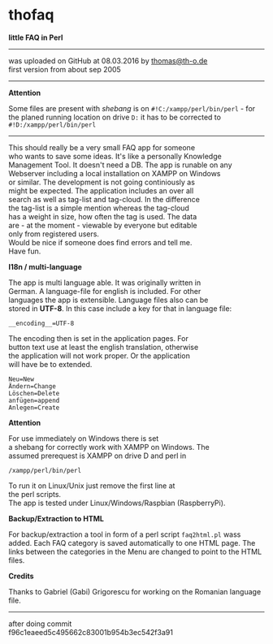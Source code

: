 # thofaq
**little FAQ in Perl**  

---  
  was uploaded on GitHub at 08.03.2016 by thomas@th-o.de  
  first version from about sep 2005

---
**Attention** 

Some files are present with _shebang_ is on `#!C:/xampp/perl/bin/perl` - for the planed running location on drive `D:` it has to be corrected to `#!D:/xampp/perl/bin/perl`  

---
  This should really be a very small FAQ app for someone  
who wants to save some ideas. It's like a personally Knowledge  
Management Tool. It doesn't need a DB. The app is runable on any  
Webserver including a local installation on XAMPP on Windows  
or similar. The development is not going continiously as  
might be expected. The application includes an over all  
search as well as tag-list and tag-cloud. In the difference  
the tag-list is a simple mention whereas the tag-cloud  
has a weight in size, how often the tag is used. The data  
are - at the moment - viewable by everyone but editable  
only from registered users.  
Would be nice if someone does find errors and tell me.  
Have fun.  

**I18n / multi-language**  

The app is multi language able. It was originally written in  
German. A language-file for english is included. For other    
languages the app is extensible. Language files also can be  
stored in **UTF-8**. In this case include a key for that
in language file:

`__encoding__=UTF-8`

The encoding then is set in the application pages. For  
button text use at least the english translation, otherwise  
the application will not work proper. Or the application  
will have be to extended.

```
Neu=New
Ändern=Change
Löschen=Delete
anfügen=append
Anlegen=Create
```

**Attention**  

For use immediately on Windows there is set  
a shebang for correctly work with XAMPP on Windows. The  
assumed prerequest is XAMPP on drive D and perl in  

`/xampp/perl/bin/perl`  

To run it on Linux/Unix just remove the first line at  
the perl scripts.  
The app is tested under Linux/Windows/Raspbian (RaspberryPi).  

**Backup/Extraction to HTML**

For backup/extraction a tool in form of a perl script `faq2html.pl` wass added. Each FAQ category is saved automatically to one HTML page. The links between the categories in the Menu are changed to point to the HTML files.

**Credits**

Thanks to Gabriel (Gabi) Grigorescu for working on the
Romanian language file.

---  
after doing commit  
f96c1eaeed5c495662c83001b954b3ec542f3a91
